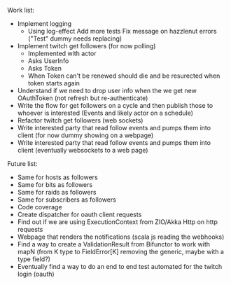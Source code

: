 Work list:

- Implement logging
    - Using log-effect
        Add more tests
        Fix message on hazzlenut errors ("Test" dummy needs replacing)
- Implement twitch get followers (for now polling)
    - Implemented with actor
    - Asks UserInfo
    - Asks Token
    - When Token can't be renewed should die and be resurected when token starts again
- Understand if we need to drop user info when the we get new OAuthToken (not refresh but re-authenticate)
- Write the flow for get followers on a cycle and then publish those to whoever is interested (Events and likely actor on a schedule)
- Refactor twitch get followers (web sockets)
- Write interested party that read follow events and pumps them into client (for now dummy showing on a webpage)
- Write interested party that read follow events and pumps them into client (eventually websockets to a web page)


Future list:

- Same for hosts as followers
- Same for bits as followers
- Same for raids as followers
- Same for subscribers as followers
- Code coverage
- Create dispatcher for oauth client requests
- Find out if we are using ExecutionContext from ZIO/Akka Http on http requests
- Webpage that renders the notifications (scala js reading the webhooks)
- Find a way to create a ValidationResult from Bifunctor to work with mapN (from K type to FieldError[K] removing the generic, maybe with a type field?)
- Eventually find a way to do an end to end test automated for the twitch login (oauth)
